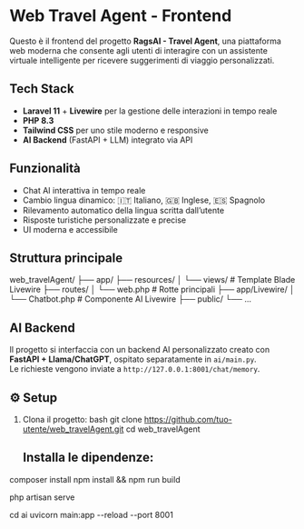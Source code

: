 #  Web Travel Agent - Frontend

Questo è il frontend del progetto **RagsAI - Travel Agent**, una piattaforma web moderna che consente agli utenti di interagire con un assistente virtuale intelligente per ricevere suggerimenti di viaggio personalizzati.

##  Tech Stack

- **Laravel 11** + **Livewire** per la gestione delle interazioni in tempo reale
- **PHP 8.3**
- **Tailwind CSS** per uno stile moderno e responsive
- **AI Backend** (FastAPI + LLM) integrato via API

##  Funzionalità

- Chat AI interattiva in tempo reale
- Cambio lingua dinamico: 🇮🇹 Italiano, 🇬🇧 Inglese, 🇪🇸 Spagnolo
- Rilevamento automatico della lingua scritta dall’utente
- Risposte turistiche personalizzate e precise
- UI moderna e accessibile

##  Struttura principale
web_travelAgent/
├── app/
├── resources/
│ └── views/ # Template Blade Livewire
├── routes/
│ └── web.php # Rotte principali
├── app/Livewire/
│ └── Chatbot.php # Componente AI Livewire
├── public/
└── ...


##  AI Backend

Il progetto si interfaccia con un backend AI personalizzato creato con **FastAPI + Llama/ChatGPT**, ospitato separatamente in `ai/main.py`.  
Le richieste vengono inviate a `http://127.0.0.1:8001/chat/memory`.

## ⚙️ Setup

1. Clona il progetto:
   bash
   git clone https://github.com/tuo-utente/web_travelAgent.git
   cd web_travelAgent

   ## Installa le dipendenze:
composer install
npm install && npm run build

php artisan serve


cd ai
 uvicorn main:app --reload --port 8001
